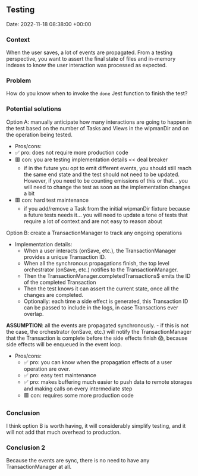 ## Testing

Date: 2022-11-18 08:38:00 +00:00

### Context

When the user saves, a lot of events are propagated. From a testing perspective, you want to assert the final state of files and in-memory indexes to know the user interaction was processed as expected.

### Problem

How do you know when to invoke the `done` Jest function to finish the test?

### Potential solutions

Option A: manually anticipate how many interactions are going to happen in the test based on the number of Tasks and Views in the wipmanDir and on the operation being tested.
  - Pros/cons:
  - ✅ pro: does not require more production code
  - 🟥 con: you are testing implementation details << deal breaker
    - if in the future you opt to emit different events, you should still reach the same end state and the test should not need to be updated. However, if you need to be counting emissions of this or that... you will need to change the test as soon as the implementation changes a bit
  - 🟥 con: hard test maintenance
    - if you add/remove a Task from the initial wipmanDir fixture because a future tests needs it... you will need to update a tone of tests that require a lot of context and are not easy to reason about

Option B: create a TransactionManager to track any ongoing operations
  - Implementation details:
    - When a user interacts (onSave, etc.), the TransactionManager provides a unique Transaction ID.
    - When all the synchronous propagations finish, the top level orchestrator (onSave, etc.) notifies to the TransactionManager.
    - Then the TransactionManager.completedTransactions$ emits the ID of the completed Transaction
    - Then the test knows it can assert the current state, once all the changes are completed.
    - Optionally: each time a side effect is generated, this Transaction ID can be passed to include in the logs, in case Transactions ever overlap.

  **ASSUMPTION**: all the events are propagated synchronously.
    - if this is not the case, the orchestrator (onSave, etc.) will notify the TransactionManager that the Transaction is complete before the side effects finish 😱, because side effects will be enqueued in the event loop.

  - Pros/cons:
    - ✅ pro: you can know when the propagation effects of a user operation are over.
    - ✅ pro: easy test maintenance
    - ✅ pro: makes buffering much easier to push data to remote storages and making calls on every intermediate step
    - 🟥 con: requires some more production code

### Conclusion

I think option B is worth having, it will considerably simplify testing, and it will not add that much overhead to production.

### Conclusion 2

Because the events are sync, there is no need to have any TransactionManager at all.
